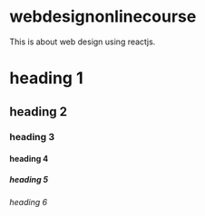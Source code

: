# webdesignonlinecourse
This is about web design using reactjs.
# heading 1
## heading 2
### heading 3
#### heading 4
##### heading 5
###### heading 6
